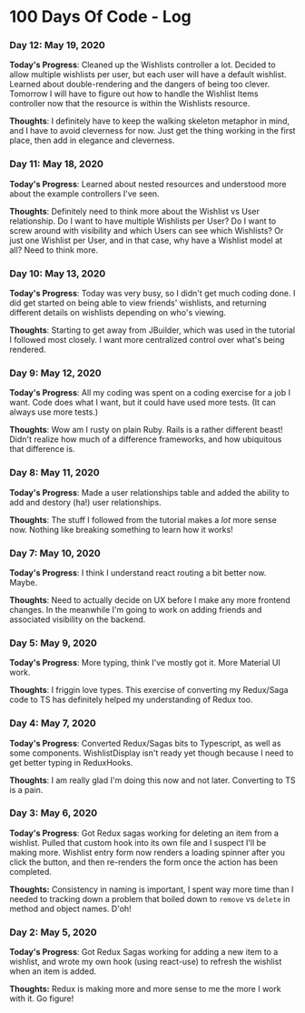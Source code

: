 # 100 Days Of Code - Log

### Day 12: May 19, 2020

**Today's Progress**: Cleaned up the Wishlists controller a lot.  Decided to allow multiple wishlists per user, but each user will have a default wishlist.  Learned about double-rendering and the dangers of being too clever.  Tomorrow I will have to figure out how to handle the Wishlist Items controller now that the resource is within the Wishlists resource.

**Thoughts**: I definitely have to keep the walking skeleton metaphor in mind, and I have to avoid cleverness for now.  Just get the thing working in the first place, then add in elegance and cleverness.  

### Day 11: May 18, 2020

**Today's Progress**: Learned about nested resources and understood more about the example controllers I've seen.

**Thoughts**: Definitely need to think more about the Wishlist vs User relationship.  Do I want to have multiple Wishlists per User?  Do I want to screw around with visibility and which Users can see which Wishlists?  Or just one Wishlist per User, and in that case, why have a Wishlist model at all?  Need to think more.

### Day 10: May 13, 2020

**Today's Progress**: Today was very busy, so I didn't get much coding done.  I did get started on being able to view friends' wishlists, and returning different details on wishlists depending on who's viewing.

**Thoughts**: Starting to get away from JBuilder, which was used in the tutorial I followed most closely.  I want more centralized control over what's being rendered.

### Day 9: May 12, 2020

**Today's Progress**: All my coding was spent on a coding exercise for a job I want.  Code does what I want, but it could have used more tests.  (It can always use more tests.)

**Thoughts**: Wow am I rusty on plain Ruby.  Rails is a rather different beast!  Didn't realize how much of a difference frameworks, and how ubiquitous that difference is.

### Day 8: May 11, 2020

**Today's Progress**: Made a user relationships table and added the ability to add and destory (ha!) user relationships.

**Thoughts**: The stuff I followed from the tutorial makes a _lot_ more sense now.  Nothing like breaking something to learn how it works!

### Day 7: May 10, 2020

**Today's Progress**: I think I understand react routing a bit better now.  Maybe.

**Thoughts**: Need to actually decide on UX before I make any more frontend changes.  In the meanwhile I'm going to work on adding friends and associated visibility on the backend.

### Day 5: May 9, 2020

**Today's Progress**: More typing, think I've mostly got it.  More Material UI work.

**Thoughts**: I friggin love types.  This exercise of converting my Redux/Saga code to TS has definitely helped my understanding of Redux too.

### Day 4: May 7, 2020

**Today's Progress**: Converted Redux/Sagas bits to Typescript, as well as some components.  WishlistDisplay isn't ready yet though because I need to get better typing in ReduxHooks.

**Thoughts**:  I am really glad I'm doing this now and not later.  Converting to TS is a pain.

### Day 3: May 6, 2020

**Today's Progress**: Got Redux sagas working for deleting an item from a wishlist.  Pulled that custom hook into its own file and I suspect I'll be making more.  Wishlist entry form now renders a loading spinner after you click the button, and then re-renders the form once the action has been completed.

**Thoughts:** Consistency in naming is important, I spent way more time than I needed to tracking down a problem that boiled down to `remove` vs `delete` in method and object names.  D'oh!

### Day 2: May 5, 2020

**Today's Progress**: Got Redux Sagas working for adding a new item to a wishlist, and wrote my own hook (using react-use) to refresh the wishlist when an item is added.

**Thoughts:** Redux is making more and more sense to me the more I work with it.  Go figure!

